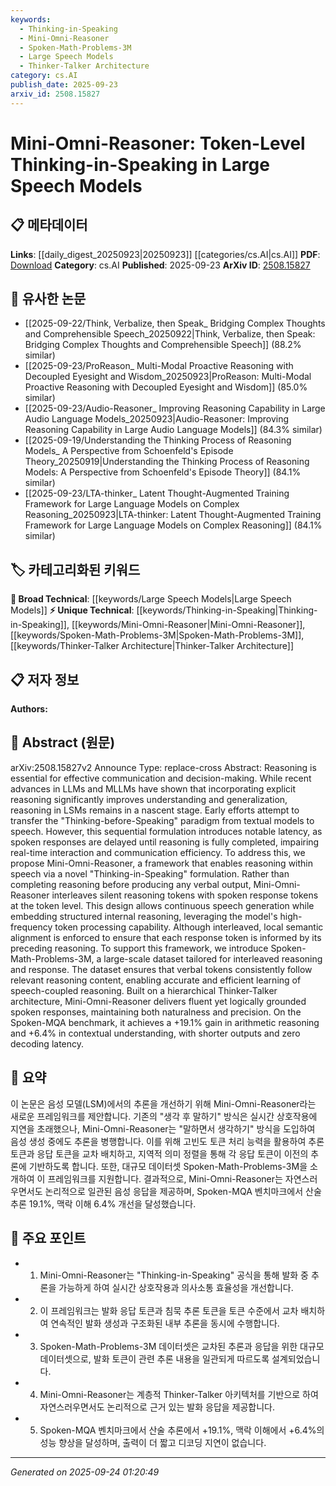```yaml
---
keywords:
  - Thinking-in-Speaking
  - Mini-Omni-Reasoner
  - Spoken-Math-Problems-3M
  - Large Speech Models
  - Thinker-Talker Architecture
category: cs.AI
publish_date: 2025-09-23
arxiv_id: 2508.15827
---
```


<!-- KEYWORD_LINKING_METADATA:
{
  "processed_timestamp": "2025-09-24T01:20:49.879077",
  "vocabulary_version": "1.0",
  "selected_keywords": [
    "Thinking-in-Speaking",
    "Mini-Omni-Reasoner",
    "Spoken-Math-Problems-3M",
    "Large Speech Models",
    "Thinker-Talker Architecture"
  ],
  "rejected_keywords": [],
  "similarity_scores": {
    "Thinking-in-Speaking": 0.78,
    "Mini-Omni-Reasoner": 0.8,
    "Spoken-Math-Problems-3M": 0.72,
    "Large Speech Models": 0.75,
    "Thinker-Talker Architecture": 0.77
  },
  "extraction_method": "AI_prompt_based",
  "budget_applied": true,
  "candidates_json": {
    "candidates": [
      {
        "surface": "Thinking-in-Speaking",
        "canonical": "Thinking-in-Speaking",
        "aliases": [
          "Token-Level Thinking-in-Speaking"
        ],
        "category": "unique_technical",
        "rationale": "This concept introduces a novel approach to reasoning in speech models, enhancing real-time interaction.",
        "novelty_score": 0.85,
        "connectivity_score": 0.65,
        "specificity_score": 0.88,
        "link_intent_score": 0.78
      },
      {
        "surface": "Mini-Omni-Reasoner",
        "canonical": "Mini-Omni-Reasoner",
        "aliases": [],
        "category": "unique_technical",
        "rationale": "Represents a new framework for integrating reasoning within speech, crucial for linking to related speech model innovations.",
        "novelty_score": 0.9,
        "connectivity_score": 0.7,
        "specificity_score": 0.85,
        "link_intent_score": 0.8
      },
      {
        "surface": "Spoken-Math-Problems-3M",
        "canonical": "Spoken-Math-Problems-3M",
        "aliases": [],
        "category": "unique_technical",
        "rationale": "A specialized dataset supporting interleaved reasoning, useful for connecting to dataset-focused research.",
        "novelty_score": 0.75,
        "connectivity_score": 0.6,
        "specificity_score": 0.82,
        "link_intent_score": 0.72
      },
      {
        "surface": "Large Speech Models",
        "canonical": "Large Speech Models",
        "aliases": [
          "LSMs"
        ],
        "category": "broad_technical",
        "rationale": "Links to broader discussions on advancements in speech model technologies.",
        "novelty_score": 0.5,
        "connectivity_score": 0.85,
        "specificity_score": 0.7,
        "link_intent_score": 0.75
      },
      {
        "surface": "Thinker-Talker architecture",
        "canonical": "Thinker-Talker Architecture",
        "aliases": [],
        "category": "unique_technical",
        "rationale": "Describes a specific architecture that supports the framework, relevant for architectural comparisons.",
        "novelty_score": 0.8,
        "connectivity_score": 0.68,
        "specificity_score": 0.83,
        "link_intent_score": 0.77
      }
    ],
    "ban_list_suggestions": [
      "reasoning",
      "communication efficiency",
      "real-time interaction"
    ]
  },
  "decisions": [
    {
      "candidate_surface": "Thinking-in-Speaking",
      "resolved_canonical": "Thinking-in-Speaking",
      "decision": "linked",
      "scores": {
        "novelty": 0.85,
        "connectivity": 0.65,
        "specificity": 0.88,
        "link_intent": 0.78
      }
    },
    {
      "candidate_surface": "Mini-Omni-Reasoner",
      "resolved_canonical": "Mini-Omni-Reasoner",
      "decision": "linked",
      "scores": {
        "novelty": 0.9,
        "connectivity": 0.7,
        "specificity": 0.85,
        "link_intent": 0.8
      }
    },
    {
      "candidate_surface": "Spoken-Math-Problems-3M",
      "resolved_canonical": "Spoken-Math-Problems-3M",
      "decision": "linked",
      "scores": {
        "novelty": 0.75,
        "connectivity": 0.6,
        "specificity": 0.82,
        "link_intent": 0.72
      }
    },
    {
      "candidate_surface": "Large Speech Models",
      "resolved_canonical": "Large Speech Models",
      "decision": "linked",
      "scores": {
        "novelty": 0.5,
        "connectivity": 0.85,
        "specificity": 0.7,
        "link_intent": 0.75
      }
    },
    {
      "candidate_surface": "Thinker-Talker architecture",
      "resolved_canonical": "Thinker-Talker Architecture",
      "decision": "linked",
      "scores": {
        "novelty": 0.8,
        "connectivity": 0.68,
        "specificity": 0.83,
        "link_intent": 0.77
      }
    }
  ]
}
-->

# Mini-Omni-Reasoner: Token-Level Thinking-in-Speaking in Large Speech Models

## 📋 메타데이터

**Links**: [[daily_digest_20250923|20250923]] [[categories/cs.AI|cs.AI]]
**PDF**: [Download](https://arxiv.org/pdf/2508.15827.pdf)
**Category**: cs.AI
**Published**: 2025-09-23
**ArXiv ID**: [2508.15827](https://arxiv.org/abs/2508.15827)

## 🔗 유사한 논문
- [[2025-09-22/Think, Verbalize, then Speak_ Bridging Complex Thoughts and Comprehensible Speech_20250922|Think, Verbalize, then Speak: Bridging Complex Thoughts and Comprehensible Speech]] (88.2% similar)
- [[2025-09-23/ProReason_ Multi-Modal Proactive Reasoning with Decoupled Eyesight and Wisdom_20250923|ProReason: Multi-Modal Proactive Reasoning with Decoupled Eyesight and Wisdom]] (85.0% similar)
- [[2025-09-23/Audio-Reasoner_ Improving Reasoning Capability in Large Audio Language Models_20250923|Audio-Reasoner: Improving Reasoning Capability in Large Audio Language Models]] (84.3% similar)
- [[2025-09-19/Understanding the Thinking Process of Reasoning Models_ A Perspective from Schoenfeld's Episode Theory_20250919|Understanding the Thinking Process of Reasoning Models: A Perspective from Schoenfeld's Episode Theory]] (84.1% similar)
- [[2025-09-23/LTA-thinker_ Latent Thought-Augmented Training Framework for Large Language Models on Complex Reasoning_20250923|LTA-thinker: Latent Thought-Augmented Training Framework for Large Language Models on Complex Reasoning]] (84.1% similar)

## 🏷️ 카테고리화된 키워드
**🧠 Broad Technical**: [[keywords/Large Speech Models|Large Speech Models]]
**⚡ Unique Technical**: [[keywords/Thinking-in-Speaking|Thinking-in-Speaking]], [[keywords/Mini-Omni-Reasoner|Mini-Omni-Reasoner]], [[keywords/Spoken-Math-Problems-3M|Spoken-Math-Problems-3M]], [[keywords/Thinker-Talker Architecture|Thinker-Talker Architecture]]

## 📋 저자 정보

**Authors:** 

## 📄 Abstract (원문)

arXiv:2508.15827v2 Announce Type: replace-cross 
Abstract: Reasoning is essential for effective communication and decision-making. While recent advances in LLMs and MLLMs have shown that incorporating explicit reasoning significantly improves understanding and generalization, reasoning in LSMs remains in a nascent stage. Early efforts attempt to transfer the "Thinking-before-Speaking" paradigm from textual models to speech. However, this sequential formulation introduces notable latency, as spoken responses are delayed until reasoning is fully completed, impairing real-time interaction and communication efficiency. To address this, we propose Mini-Omni-Reasoner, a framework that enables reasoning within speech via a novel "Thinking-in-Speaking" formulation. Rather than completing reasoning before producing any verbal output, Mini-Omni-Reasoner interleaves silent reasoning tokens with spoken response tokens at the token level. This design allows continuous speech generation while embedding structured internal reasoning, leveraging the model's high-frequency token processing capability. Although interleaved, local semantic alignment is enforced to ensure that each response token is informed by its preceding reasoning. To support this framework, we introduce Spoken-Math-Problems-3M, a large-scale dataset tailored for interleaved reasoning and response. The dataset ensures that verbal tokens consistently follow relevant reasoning content, enabling accurate and efficient learning of speech-coupled reasoning. Built on a hierarchical Thinker-Talker architecture, Mini-Omni-Reasoner delivers fluent yet logically grounded spoken responses, maintaining both naturalness and precision. On the Spoken-MQA benchmark, it achieves a +19.1% gain in arithmetic reasoning and +6.4% in contextual understanding, with shorter outputs and zero decoding latency.

## 📝 요약

이 논문은 음성 모델(LSM)에서의 추론을 개선하기 위해 Mini-Omni-Reasoner라는 새로운 프레임워크를 제안합니다. 기존의 "생각 후 말하기" 방식은 실시간 상호작용에 지연을 초래했으나, Mini-Omni-Reasoner는 "말하면서 생각하기" 방식을 도입하여 음성 생성 중에도 추론을 병행합니다. 이를 위해 고빈도 토큰 처리 능력을 활용하여 추론 토큰과 응답 토큰을 교차 배치하고, 지역적 의미 정렬을 통해 각 응답 토큰이 이전의 추론에 기반하도록 합니다. 또한, 대규모 데이터셋 Spoken-Math-Problems-3M을 소개하여 이 프레임워크를 지원합니다. 결과적으로, Mini-Omni-Reasoner는 자연스러우면서도 논리적으로 일관된 음성 응답을 제공하며, Spoken-MQA 벤치마크에서 산술 추론 19.1%, 맥락 이해 6.4% 개선을 달성했습니다.

## 🎯 주요 포인트

- 1. Mini-Omni-Reasoner는 "Thinking-in-Speaking" 공식을 통해 발화 중 추론을 가능하게 하여 실시간 상호작용과 의사소통 효율성을 개선합니다.
- 2. 이 프레임워크는 발화 응답 토큰과 침묵 추론 토큰을 토큰 수준에서 교차 배치하여 연속적인 발화 생성과 구조화된 내부 추론을 동시에 수행합니다.
- 3. Spoken-Math-Problems-3M 데이터셋은 교차된 추론과 응답을 위한 대규모 데이터셋으로, 발화 토큰이 관련 추론 내용을 일관되게 따르도록 설계되었습니다.
- 4. Mini-Omni-Reasoner는 계층적 Thinker-Talker 아키텍처를 기반으로 하여 자연스러우면서도 논리적으로 근거 있는 발화 응답을 제공합니다.
- 5. Spoken-MQA 벤치마크에서 산술 추론에서 +19.1%, 맥락 이해에서 +6.4%의 성능 향상을 달성하며, 출력이 더 짧고 디코딩 지연이 없습니다.


---

*Generated on 2025-09-24 01:20:49*